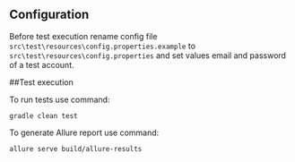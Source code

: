 ## Configuration

Before test execution rename config file `src\test\resources\config.properties.example` to `src\test\resources\config.properties` 
and set values email and password of a test account.

##Test execution

To run tests use command:

```shell
gradle clean test
```

To generate Allure report use command:

```shell
allure serve build/allure-results
```